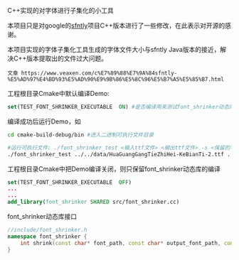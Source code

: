 C++实现的对字体进行子集化的小工具

本项目只是对google的[sfntly](https://github.com/googlei18n/sfntly)项目C++版本进行了一些修改，在此表示对开源的感谢。

本项目实现的字体子集化工具生成的字体文件大小与sfntly Java版本的接近，解决C++版本提取出的文件过大问题。

`文章 https://www.veaxen.com/c%E7%89%88%E7%9A%84sfntly-%E5%AD%97%E4%BD%93%E5%AD%90%E9%9B%86%E5%8C%96%E5%B7%A5%E5%85%B7.html`

工程根目录Cmake中默认编译Demo: 
```cmake
set(TEST_FONT_SHRINKER_EXECUTABLE  ON) #是否编译用来测试font_shrinker动态库接口的二进制可执行文件，对应src/test/font_shrinker_test_main.cc中的main函数
```
编译成功后运行Demo，如
```bash
cd cmake-build-debug/bin #进入二进制可执行文件目录

#运行可执行文件: ./font_shrinker_test <输入ttf文件> <输出ttf文件> -s <保留的字符合集>
./font_shrinker_test ../../data/HuaGuangGangTieZhiHei-KeBianTi-2.ttf ../../data/shrinker.ttf -s 老六
```

工程根目录Cmake中把Demo编译关闭，则只保留font_shrinker动态库的编译
```cmake
set(TEST_FONT_SHRINKER_EXECUTABLE  OFF)
...
...
add_library(font_shrinker SHARED src/font_shrinker.cc)
```
font_shrinker动态库接口
```c++
//include/font_shrinker.h
namespace font_shrinker {
    int shrink(const char* font_path, const char* output_font_path, const char *utf8Bytes);
}
```

